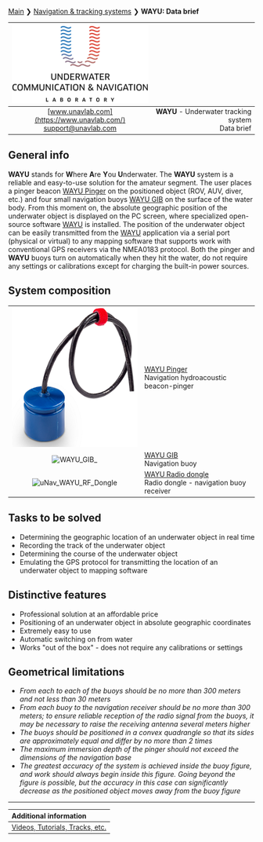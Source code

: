 [Main](/../../) ❯ [Navigation & tracking systems](/navigation_and_tracking_systems_en) ❯ **WAYU: Data brief**

<div style="page-break-after: always;"></div>

| ![logo](/documentation/sm_logo.png) |  |
| :---: | ---: |
| [www.unavlab.com](https://www.unavlab.com/) <br/> [support@unavlab.com](mailto:support@unavlab.com) | **WAYU** - Underwater tracking system <br/> Data brief |

<div style="page-break-after: always;"></div>

## General info
**WAYU** stands for **W**here **A**re **Y**ou **U**nderwater.
The **WAYU** system is a reliable and easy-to-use solution for the amateur segment. The user places a pinger beacon [WAYU Pinger](WAYU_Pinger_Specification_en.md) on the positioned object (ROV, AUV, diver, etc.) and four small navigation buoys [WAYU GIB](WAYU_GIB_Specification_en.md) on the surface of the water body.
From this moment on, the absolute geographic position of the underwater object is displayed on the PC screen, where specialized open-source software [WAYU](https://github.com/ucnl/WAYU) is installed. The position of the underwater object can be easily transmitted from the [WAYU](https://github.com/ucnl/WAYU) application via a serial port (physical or virtual) to any mapping software that supports work with conventional GPS receivers via the NMEA0183 protocol.
Both the pinger and **WAYU** buoys turn on automatically when they hit the water, do not require any settings or calibrations except for charging the built-in power sources.

<div style="page-break-after: always;"></div>

## System composition

| | |
| :---: | :--- |
| ![wayu_pinger](/documentation/RT_1_332820_1.png) | [WAYU Pinger](WAYU_Pinger_Specification_en.md) <br/> Navigation hydroacoustic beacon-pinger |
| ![WAYU_GIB_](https://github.com/user-attachments/assets/2adaa0a0-2f97-4ba9-897c-cd4edc409028) | [WAYU GIB](WAYU_GIB_Specification_ru.md) <br/> Navigation buoy |
| ![uNav_WAYU_RF_Dongle](https://github.com/user-attachments/assets/0ec0811b-8283-460a-9036-9460f6c780c3) | [WAYU Radio dongle](WAYU_RF_Dongle_Specification_en.md) <br/> Radio dongle - navigation buoy receiver |

<div style="page-break-after: always;"></div>

## Tasks to be solved
- Determining the geographic location of an underwater object in real time
- Recording the track of the underwater object
- Determining the course of the underwater object
- Emulating the GPS protocol for transmitting the location of an underwater object to mapping software

<div style="page-break-after: always;"></div>

## Distinctive features
- Professional solution at an affordable price
- Positioning of an underwater object in absolute geographic coordinates
- Extremely easy to use
- Automatic switching on from water
- Works "out of the box" - does not require any calibrations or settings

<div style="page-break-after: always;"></div>

## Geometrical limitations
* _From each to each of the buoys should be no more than 300 meters and not less than 30 meters_
* _From each buoy to the navigation receiver should be no more than 300 meters; to ensure reliable reception of the radio signal from the buoys, it may be necessary to raise the receiving antenna several meters higher_
* _The buoys should be positioned in a convex quadrangle so that its sides are approximately equal and differ by no more than 2 times_
* _The maximum immersion depth of the pinger should not exceed the dimensions of the navigation base_
* _The greatest accuracy of the system is achieved inside the buoy figure, and work should always begin inside this figure. Going beyond the figure is possible, but the accuracy in this case can significantly decrease as the positioned object moves away from the buoy figure_
<div style="page-break-after: always;"></div>

_________  

| **Additional information** |
| :--- |
| [Videos, Tutorials, Tracks, etc.](media.md) |

